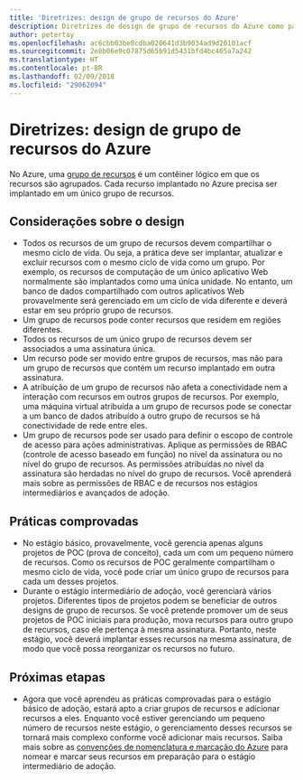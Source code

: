 ```yaml
---
title: 'Diretrizes: design de grupo de recursos do Azure'
description: Diretrizes de design de grupo de recursos do Azure como parte de uma estratégia básica de adoção da nuvem
author: petertay
ms.openlocfilehash: ac6cbb03be8cdba020641d3b9034ad9d20101acf
ms.sourcegitcommit: 2e8b06e9c07875d65b91d5431bfd4bc465a7a242
ms.translationtype: HT
ms.contentlocale: pt-BR
ms.lasthandoff: 02/09/2018
ms.locfileid: "29062094"
---
```

# <a name="guidance-azure-resource-group-design"></a>Diretrizes: design de grupo de recursos do Azure

No Azure, uma [grupo de recursos](https://docs.microsoft.com/azure/azure-resource-manager/resource-group-overview#resource-groups) é um contêiner lógico em que os recursos são agrupados. Cada recurso implantado no Azure precisa ser implantado em um único grupo de recursos.

## <a name="design-considerations"></a>Considerações sobre o design

- Todos os recursos de um grupo de recursos devem compartilhar o mesmo ciclo de vida. Ou seja, a prática deve ser implantar, atualizar e excluir recursos com o mesmo ciclo de vida como um grupo. Por exemplo, os recursos de computação de um único aplicativo Web normalmente são implantados como uma única unidade. No entanto, um banco de dados compartilhado com outros aplicativos Web provavelmente será gerenciado em um ciclo de vida diferente e deverá estar em seu próprio grupo de recursos.
- Um grupo de recursos pode conter recursos que residem em regiões diferentes.
- Todos os recursos de um único grupo de recursos devem ser associados a uma assinatura única. 
- Um recurso pode ser movido entre grupos de recursos, mas não para um grupo de recursos que contém um recurso implantado em outra assinatura.
- A atribuição de um grupo de recursos não afeta a conectividade nem a interação com recursos em outros grupos de recursos. Por exemplo, uma máquina virtual atribuída a um grupo de recursos pode se conectar a um banco de dados atribuído a outro grupo de recursos se há conectividade de rede entre eles.
- Um grupo de recursos pode ser usado para definir o escopo de controle de acesso para ações administrativas. Aplique as permissões de RBAC (controle de acesso baseado em função) no nível da assinatura ou no nível do grupo de recursos. As permissões atribuídas no nível da assinatura são herdadas no nível do grupo de recursos. Você aprenderá mais sobre as permissões de RBAC e de recursos nos estágios intermediários e avançados de adoção.

## <a name="proven-practices"></a>Práticas comprovadas

- No estágio básico, provavelmente, você gerencia apenas alguns projetos de POC (prova de conceito), cada um com um pequeno número de recursos. Como os recursos de POC geralmente compartilham o mesmo ciclo de vida, você pode criar um único grupo de recursos para cada um desses projetos.
- Durante o estágio intermediário de adoção, você gerenciará vários projetos. Diferentes tipos de projetos podem se beneficiar de outros designs de grupo de recursos. Se você pretende promover um de seus projetos de POC iniciais para produção, mova recursos para outro grupo de recursos, caso ele pertença à mesma assinatura. Portanto, neste estágio, você deverá implantar esses recursos na mesma assinatura, de modo que você possa reorganizar os recursos no futuro.

## <a name="next-steps"></a>Próximas etapas

* Agora que você aprendeu as práticas comprovadas para o estágio básico de adoção, estará apto a criar grupos de recursos e adicionar recursos a eles. Enquanto você estiver gerenciando um pequeno número de recursos neste estágio, o gerenciamento desses recursos se tornará mais complexo conforme você adicionar mais recursos. Saiba mais sobre as [convenções de nomenclatura e marcação do Azure](/azure/architecture/best-practices/naming-conventions?toc=/azure/architecture/cloud-adoption-guide/toc.json) para nomear e marcar seus recursos em preparação para o estágio intermediário de adoção.
